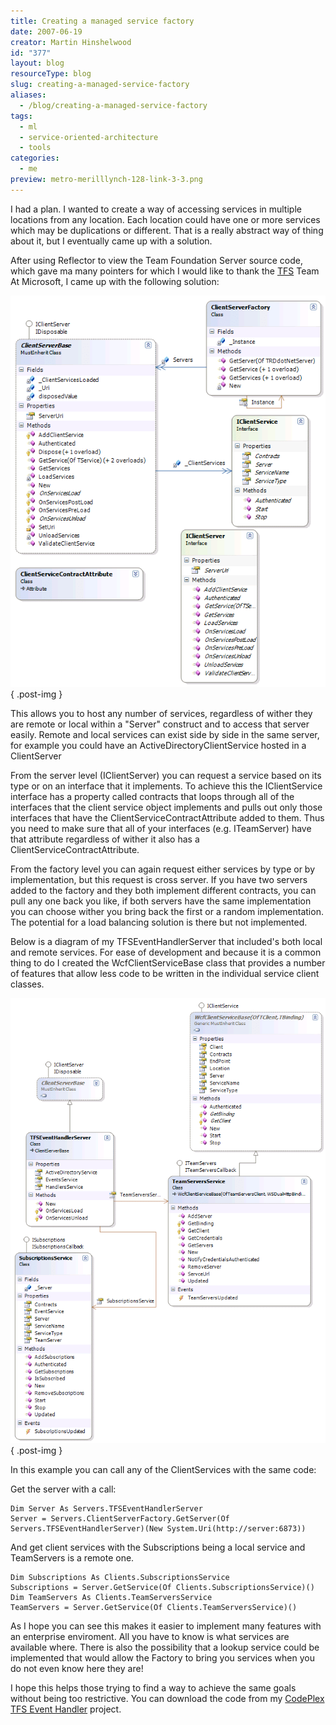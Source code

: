 ```yaml
---
title: Creating a managed service factory
date: 2007-06-19
creator: Martin Hinshelwood
id: "377"
layout: blog
resourceType: blog
slug: creating-a-managed-service-factory
aliases:
  - /blog/creating-a-managed-service-factory
tags:
  - ml
  - service-oriented-architecture
  - tools
categories:
  - me
preview: metro-merilllynch-128-link-3-3.png
---
```


I had a plan. I wanted to create a way of accessing services in multiple locations from any location. Each location could have one or more services which may be duplications or different. That is a really abstract way of thing about it, but I eventually came up with a solution.

After using Reflector to view the Team Foundation Server source code, which gave ma many pointers for which I would like to thank the [TFS](http://msdn2.microsoft.com/en-us/teamsystem/aa718934.aspx "Team Foundation Server") Team At Microsoft, I came up with the following solution:

[![image](images/Creatingaservicemanager_8C3D-image_thumb_4-1-1.png)](http://blog.hinshelwood.com/files/2011/06/GWB-WindowsLiveWriter-Creatingaservicemanager_8C3D-image_5.png)
{ .post-img }

This allows you to host any number of services, regardless of wither they are remote or local within a "Server" construct and to access that server easily. Remote and local services can exist side by side in the same server, for example you could have an ActiveDirectoryClientService hosted in a ClientServer

From the server level (IClientServer) you can request a service based on its type or on an interface that it implements. To achieve this the IClientService interface has a property called contracts that loops through all of the interfaces that the client service object implements and pulls out only those interfaces that have the ClientServiceContractAttribute added to them. Thus you need to make sure that all of your interfaces (e.g. ITeamServer) have that attribute regardless of wither it also has a ClientServiceContractAttribute.

From the factory level you can again request either services by type or by implementation, but this request is cross server. If you have two servers added to the factory and they both implement different contracts, you can pull any one back you like, if both servers have the same implementation you can choose wither you bring back the first or a random implementation. The potential for a load balancing solution is there but not implemented.

Below is a diagram of my TFSEventHandlerServer that included's both local and remote services. For ease of development and because it is a common thing to do I created the WcfClientServiceBase class that provides a number of features that allow less code to be written in the individual service client classes.

[![image](images/Creatingaservicemanager_8C3D-image_thumb_5-2-2.png)](http://blog.hinshelwood.com/files/2011/06/GWB-WindowsLiveWriter-Creatingaservicemanager_8C3D-image_6.png)
{ .post-img }

In this example you can call any of the ClientServices with the same code:

Get the server with a call:

```
Dim Server As Servers.TFSEventHandlerServer
Server = Servers.ClientServerFactory.GetServer(Of Servers.TFSEventHandlerServer)(New System.Uri(http://server:6873))
```

And get client services with the Subscriptions being a local service and TeamServers is a remote one.

```
Dim Subscriptions As Clients.SubscriptionsService
Subscriptions = Server.GetService(Of Clients.SubscriptionsService)()
Dim TeamServers As Clients.TeamServersService
TeamServers = Server.GetService(Of Clients.TeamServersService)()
```

As I hope you can see this makes it easier to implement many features with an enterprise enviroment. All you have to know is what services are available where. There is also the possibility that a lookup service could be implemented that would allow the Factory to bring you services when you do not even know here they are!

I hope this helps those trying to find a way to achieve the same goals without being too restrictive. You can download the code from my [CodePlex](http://www.codeplex.com "CodePlex") [TFS Event Handler](http://www.codeplex.com/TFSEventHandler) project.

